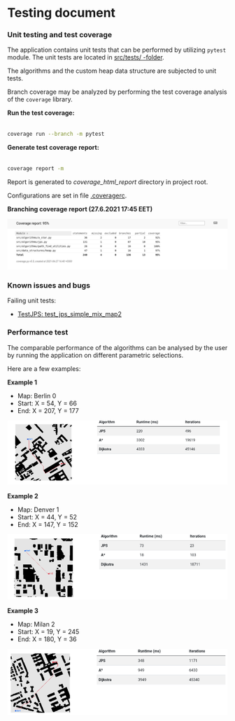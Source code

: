 # Testing document

### Unit testing and test coverage
The application contains unit tests that can be performed by utilizing `pytest` module. The unit tests are located in [src/tests/ -folder](https://github.com/roopekole/tira-labra/tree/main/src/tests).

The algorithms and the custom heap data structure are subjected to unit tests.

Branch coverage may be analyzed by performing the test coverage analysis of the `coverage` library.

**Run the test coverage:**


```bash

coverage run --branch -m pytest

```

**Generate test coverage report:**


```bash

coverage report -m

```

Report is generated to *coverage_html_report* directory in project root. 

Configurations are set in file [.coveragerc](.coveragerc).

**Branching coverage report (27.6.2021 17:45 EET)**


![Coverage report](./img/coverage_report.png)

### Known issues and bugs
Failing unit tests:
-  [TestJPS: test_jps_simple_mix_map2](https://github.com/roopekole/tira-labra/blob/2a700b980c96c0441c30abb8106266d0b2908acb/src/tests/jps_test.py#L18)


### Performance test

The comparable performance of the algorithms can be analysed by the user by running the application on different parametric selections.

Here are a few examples:

**Example 1**
- Map: Berlin 0
- Start: X = 54, Y = 66
- End: X = 207, Y = 177

![Example 1](./img/example1.png)

**Example 2**
- Map: Denver 1
- Start: X = 44, Y = 52
- End: X = 147, Y = 152

![Example 2](./img/example2.png)

**Example 3**
- Map: Milan 2
- Start: X = 19, Y = 245
- End: X = 180, Y = 36

![Example 3](./img/example3.png)

